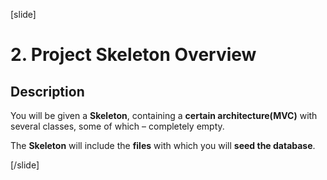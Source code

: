 [slide]

# 2. Project Skeleton Overview

## Description

You will be given a **Skeleton**, containing a **certain architecture(MVC)** with several classes, some of which – completely empty. 

The **Skeleton** will include the **files** with which you will **seed the database**.

[/slide]